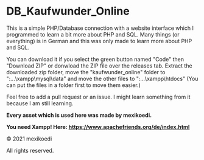 # DB_Kaufwunder_Online
This is a simple PHP/Database connection with a website interface which I programmed to learn a bit more about PHP and SQL. Many things (or everything) is in German and this was only made to learn more about PHP and SQL.

You can download it if you select the green button named "Code" then "Download ZIP" or donwload the ZIP file over the releases tab. Extract the downloaded zip folder, move the "kaufwunder_online" folder to "<Your drive>:...\xampp\mysql\data" and move the other files to "<Your drive>:...\xampp\htdocs" (You can put the files in a folder first to move them easier.)

  
Feel free to add a pull request or an issue. I might learn something from it because I am still learning.  
  
  
**Every asset which is used here was made by mexikoedi.**

  
**You need Xampp! Here: https://www.apachefriends.org/de/index.html**

© 2021 mexikoedi

All rights reserved.
